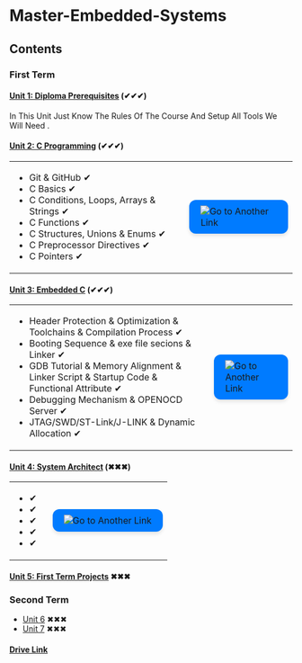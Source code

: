 # Master-Embedded-Systems

## Contents
### First Term
#### [Unit 1: Diploma Prerequisites](https://github.com/Basem0/Master-Embedded-Systems) (✔✔✔)
<p>In This Unit Just Know The Rules Of The Course And Setup All Tools We Will Need .</p>

#### [Unit 2: C Programming](https://github.com/Basem0/Master-Embedded-Systems/tree/main/Unit2) (✔✔✔)
<table>
  <tr>
    <td>
      <ul>
        <li>Git & GitHub ✔</li>
        <li>C Basics ✔</li>
        <li>C Conditions, Loops, Arrays & Strings ✔</li>
        <li>C Functions ✔</li>
        <li>C Structures, Unions & Enums ✔</li>
        <li>C Preprocessor Directives ✔</li>
        <li>C Pointers ✔</li>
      </ul>
    </td>
    <td style="vertical-align: middle; padding-left: 20px;">
      <a href="https://your-link-here.com">
        <img src="https://via.placeholder.com/150" alt="Go to Another Link" style="
          display: inline-block;
          padding: 10px 20px;
          background-color: #007BFF;
          border: none;
          border-radius: 12px;
          box-shadow: 0 4px 6px rgba(0, 0, 0, 0.1);
        ">
      </a>
    </td>
  </tr>
</table>

#### [Unit 3: Embedded C]() (✔✔✔)
<table>
  <tr>
    <td>
      <ul>
        <li>Header Protection & Optimization & Toolchains & Compilation Process ✔</li>
        <li>Booting Sequence & exe file secions & Linker ✔</li>
        <li>GDB Tutorial & Memory Alignment & Linker Script & Startup Code & Functional Attribute ✔</li>
        <li>Debugging Mechanism & OPENOCD Server ✔</li>
        <li>JTAG/SWD/ST-Link/J-LINK & Dynamic Allocation ✔</li>
      </ul>
    </td>
    <td style="vertical-align: middle; padding-left: 20px;">
      <a href="https://your-link-here.com">
        <img src="https://via.placeholder.com/150" alt="Go to Another Link" style="
          display: inline-block;
          padding: 10px 20px;
          background-color: #007BFF;
          border: none;
          border-radius: 12px;
          box-shadow: 0 4px 6px rgba(0, 0, 0, 0.1);
        ">
      </a>
    </td>
  </tr>
</table>

#### [Unit 4: System Architect]() (✖✖✖)
<table>
  <tr>
    <td>
      <ul>
        <li> ✔</li>
        <li> ✔</li>
        <li> ✔</li>
        <li> ✔</li>
        <li> ✔</li>
      </ul>
    </td>
    <td style="vertical-align: middle; padding-left: 20px;">
      <a href="https://your-link-here.com">
        <img src="https://via.placeholder.com/150" alt="Go to Another Link" style="
          display: inline-block;
          padding: 10px 20px;
          background-color: #007BFF;
          border: none;
          border-radius: 12px;
          box-shadow: 0 4px 6px rgba(0, 0, 0, 0.1);
        ">
      </a>
    </td>
  </tr>
</table>

#### [Unit 5: First Term Projects]() ✖✖✖
### Second Term 
- [Unit 6]() ✖✖✖
- [Unit 7]() ✖✖✖

#### [Drive Link](https://drive.google.com/drive/folders/1GWskSVN4Az89VHR4Vtoy4MFsKqjWxi4G)
